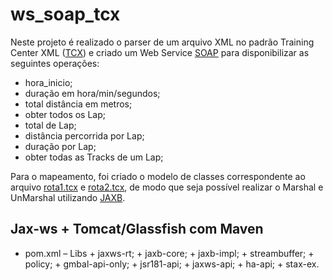 # ws_soap_tcx

Neste projeto é realizado o parser de um arquivo XML no padrão Training Center XML ([TCX](https://en.wikipedia.org/wiki/Training_Center_XML)) e criado um Web Service [SOAP](https://en.wikipedia.org/wiki/SOAP) para disponibilizar as seguintes operações:

- hora_inicio;
- duração em hora/min/segundos;
- total distância em metros;
- obter todos os Lap;
- total de Lap;
- distância percorrida por Lap;
- duração por Lap;
- obter todas as Tracks de um Lap;

Para o mapeamento, foi criado o modelo de classes correspondente ao arquivo [rota1.tcx](rota1.tcx) e [rota2.tcx](rota2.tcx), de modo que seja possível realizar o Marshal e UnMarshal utilizando [JAXB](https://en.wikipedia.org/wiki/Java_Architecture_for_XML_Binding).

## Jax-ws + Tomcat/Glassfish com Maven

- pom.xml
	– Libs
		+ jaxws-rt;
		+ jaxb-core;
		+ jaxb-impl;
		+ streambuffer;
		+ policy;
		+ gmbal-api-only;
		+ jsr181-api;
		+ jaxws-api;
		+ ha-api;
		+ stax-ex.
